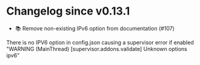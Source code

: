 # Changelog since v0.13.1
- 📚 Remove non-existing IPv6 option from documentation (#107)

There is no IPV6 option in config.json causing a supervisor error if enabled
"WARNING (MainThread) [supervisor.addons.validate] Unknown options ipv6" 
